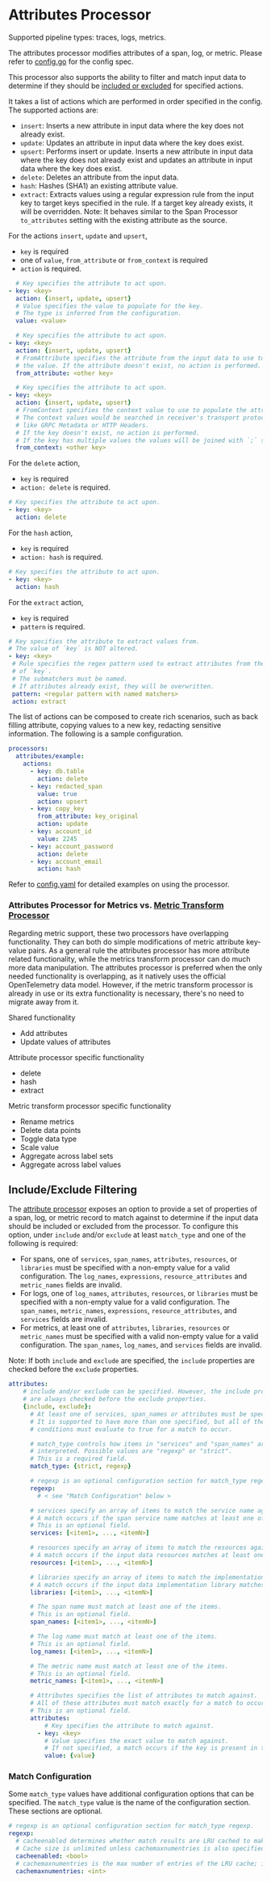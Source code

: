 # Attributes Processor

Supported pipeline types: traces, logs, metrics.

The attributes processor modifies attributes of a span, log, or metric. Please refer to
[config.go](./config.go) for the config spec.

This processor also supports the ability to filter and match input data to determine
if they should be [included or excluded](#includeexclude-filtering) for specified actions.

It takes a list of actions which are performed in order specified in the config.
The supported actions are:
- `insert`: Inserts a new attribute in input data where the key does not already exist.
- `update`: Updates an attribute in input data where the key does exist.
- `upsert`: Performs insert or update. Inserts a new attribute in input data where the
  key does not already exist and updates an attribute in input data where the key
  does exist.
- `delete`: Deletes an attribute from the input data.
- `hash`: Hashes (SHA1) an existing attribute value.
- `extract`: Extracts values using a regular expression rule from the input key
  to target keys specified in the rule. If a target key already exists, it will
  be overridden. Note: It behaves similar to the Span Processor `to_attributes`
  setting with the existing attribute as the source.

For the actions `insert`, `update` and `upsert`,
 - `key`  is required
 - one of `value`, `from_attribute` or `from_context` is required
 - `action` is required.
```yaml
  # Key specifies the attribute to act upon.
- key: <key>
  action: {insert, update, upsert}
  # Value specifies the value to populate for the key.
  # The type is inferred from the configuration.
  value: <value>

  # Key specifies the attribute to act upon.
- key: <key>
  action: {insert, update, upsert}
  # FromAttribute specifies the attribute from the input data to use to populate
  # the value. If the attribute doesn't exist, no action is performed.
  from_attribute: <other key>

  # Key specifies the attribute to act upon.
- key: <key>
  action: {insert, update, upsert}
  # FromContext specifies the context value to use to populate the attribute value. 
  # The context values would be searched in receiver's transport protocol additional information
  # like GRPC Metadata or HTTP Headers. 
  # If the key doesn't exist, no action is performed.
  # If the key has multiple values the values will be joined with `;` separator.
  from_context: <other key>
```

For the `delete` action,
 - `key` is required
 - `action: delete` is required.
```yaml
# Key specifies the attribute to act upon.
- key: <key>
  action: delete
```


For the `hash` action,
 - `key` is required
 - `action: hash` is required.
```yaml
# Key specifies the attribute to act upon.
- key: <key>
  action: hash
```


For the `extract` action,
 - `key` is required
 - `pattern` is required.
 ```yaml
 # Key specifies the attribute to extract values from.
 # The value of `key` is NOT altered.
- key: <key>
  # Rule specifies the regex pattern used to extract attributes from the value
  # of `key`.
  # The submatchers must be named.
  # If attributes already exist, they will be overwritten.
  pattern: <regular pattern with named matchers>
  action: extract

 ```

The list of actions can be composed to create rich scenarios, such as
back filling attribute, copying values to a new key, redacting sensitive information.
The following is a sample configuration.

```yaml
processors:
  attributes/example:
    actions:
      - key: db.table
        action: delete
      - key: redacted_span
        value: true
        action: upsert
      - key: copy_key
        from_attribute: key_original
        action: update
      - key: account_id
        value: 2245
      - key: account_password
        action: delete
      - key: account_email
        action: hash

```

Refer to [config.yaml](./testdata/config.yaml) for detailed
examples on using the processor.

### Attributes Processor for Metrics vs. [Metric Transform Processor](../metricstransformprocessor)

Regarding metric support, these two processors have overlapping functionality. They can both do simple modifications
of metric attribute key-value pairs. As a general rule the attributes processor has more attribute related
functionality, while the metrics transform processor can do much more data manipulation. The attributes processor
is preferred when the only needed functionality is overlapping, as it natively uses the official OpenTelemetry
data model. However, if the metric transform processor is already in use or its extra functionality is necessary,
there's no need to migrate away from it.

Shared functionality
* Add attributes
* Update values of attributes

Attribute processor specific functionality
* delete
* hash
* extract

Metric transform processor specific functionality
* Rename metrics
* Delete data points
* Toggle data type
* Scale value
* Aggregate across label sets
* Aggregate across label values

## Include/Exclude Filtering

The [attribute processor](README.md) exposes
an option to provide a set of properties of a span, log, or metric record to match against to determine
if the input data should be included or excluded from the processor. To configure
this option, under `include` and/or `exclude` at least `match_type` and one of the following
is required:
- For spans, one of `services`, `span_names`, `attributes`, `resources`, or `libraries` must be specified
with a non-empty value for a valid configuration. The `log_names`, `expressions`, `resource_attributes` and
`metric_names` fields are invalid.
- For logs, one of `log_names`, `attributes`, `resources`, or `libraries` must be specified with a
non-empty value for a valid configuration. The `span_names`, `metric_names`, `expressions`, `resource_attributes`,
and `services` fields are invalid.
- For metrics, at least one of `attributes`, `libraries`, `resources` or `metric_names` must be specified
with a valid non-empty value for a valid configuration. The `span_names`, `log_names`, and
`services` fields are invalid.


Note: If both `include` and `exclude` are specified, the `include` properties
are checked before the `exclude` properties.

```yaml
attributes:
    # include and/or exclude can be specified. However, the include properties
    # are always checked before the exclude properties.
    {include, exclude}:
      # At least one of services, span_names or attributes must be specified.
      # It is supported to have more than one specified, but all of the specified
      # conditions must evaluate to true for a match to occur.

      # match_type controls how items in "services" and "span_names" arrays are
      # interpreted. Possible values are "regexp" or "strict".
      # This is a required field.
      match_type: {strict, regexp}

      # regexp is an optional configuration section for match_type regexp.
      regexp:
        # < see "Match Configuration" below >

      # services specify an array of items to match the service name against.
      # A match occurs if the span service name matches at least one of the items.
      # This is an optional field.
      services: [<item1>, ..., <itemN>]

      # resources specify an array of items to match the resources against.
      # A match occurs if the input data resources matches at least one of the items.
      resources: [<item1>, ..., <itemN>]

      # libraries specify an array of items to match the implementation library against.
      # A match occurs if the input data implementation library matches at least one of the items.
      libraries: [<item1>, ..., <itemN>]

      # The span name must match at least one of the items.
      # This is an optional field.
      span_names: [<item1>, ..., <itemN>]

      # The log name must match at least one of the items.
      # This is an optional field.
      log_names: [<item1>, ..., <itemN>]

      # The metric name must match at least one of the items.
      # This is an optional field.
      metric_names: [<item1>, ..., <itemN>]

      # Attributes specifies the list of attributes to match against.
      # All of these attributes must match exactly for a match to occur.
      # This is an optional field.
      attributes:
          # Key specifies the attribute to match against.
        - key: <key>
          # Value specifies the exact value to match against.
          # If not specified, a match occurs if the key is present in the attributes.
          value: {value}
```

### Match Configuration

Some `match_type` values have additional configuration options that can be
specified. The `match_type` value is the name of the configuration section.
These sections are optional.

```yaml
# regexp is an optional configuration section for match_type regexp.
regexp:
  # cacheenabled determines whether match results are LRU cached to make subsequent matches faster.
  # Cache size is unlimited unless cachemaxnumentries is also specified.
  cacheenabled: <bool>
  # cachemaxnumentries is the max number of entries of the LRU cache; ignored if cacheenabled is false.
  cachemaxnumentries: <int>
```
